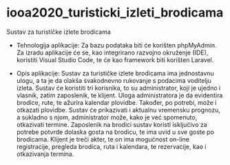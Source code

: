 # iooa2020_turisticki_izleti_brodicama

Sustav za turističke izlete brodicama 

- Tehnologija aplikacije: Za bazu podataka biti će korišten phpMyAdmin. Za izradu aplikacije će se,
kao integrirano razvojno okruženje (IDE), koristiti Visual Studio Code, te će kao framework biti korišten Laravel.

- Opis aplikacije: Sustav za turističke izlete brodicama ima jednostavnu ulogu, a ta je da olakša svakodnevno rukovanje s podacima 
voditelju izleta. Sustav će koristiti tri korisnika, to su administrator, koji je ujedno i vlasnik, zatim zaposlenik, te klijent. 
Uloga administratora je da evidentira brodice, rute, te ažurira kalendar plovidbe. Također, po potrebi, može i otkazati plovidbe. Sustav
će prikazivati i aktualnu vremensku prognozu, a sukladno s njom, administrator može, kako je već spomenuto, otkazivati termine. 
Zaposlenik na brodici sustav koristi isključivo za potrebe potvrde dolaska gosta na brodicu, te ima uvid u sve goste po brodicama. 
Klijent je treći akter, te on ima mogućnost on-line registracije, pregleda brodica, ruta i kalendara, te rezervacije, kao i 
otkazivanja termina.

